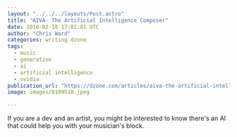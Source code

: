 ```yaml
---
layout: "../../../layouts/Post.astro"
title: "AIVA- The Artificial Intelligence Composer"
date: 2018-02-18 17:01:01 UTC
author: "Chris Ward"
categories: writing dzone
tags:
  - music
  - generative
  - ai
  - artificial intelligence
  - nvidia
publication_url: "https://dzone.com/articles/aiva-the-artificial-intelligence-composer"
image: images/8199518.jpeg

---
```

If you are a dev and an artist, you might be interested to know there's an AI that could help you with your musician's block.

